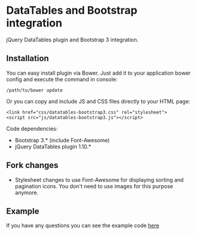 DataTables and Bootstrap integration
============================
jQuery DataTables plugin and Bootstrap 3 integration.

Installation
---------------------------
You can easy install plugin via Bower. Just add it to your application bower config and execute the command in console:

```
/path/to/bower update
```

Or you can copy and include JS and CSS files directly to your HTML page:

```
<link href="css/datatables-bootstrap3.css" rel="stylesheet">
<script src="js/datatables-bootstrap3.js"></script>
```

Code dependencies:

* Bootstrap 3.* (include Font-Awesome)
* jQuery DataTables plugin 1.10.*

Fork changes
---------------------------
* Stylesheet changes to use Font-Awesome for displaying sorting and pagination icons. You don't need to use images for this purpose anymore.

Example
---------------------------
If you have any questions you can see the example code [here](/example)
